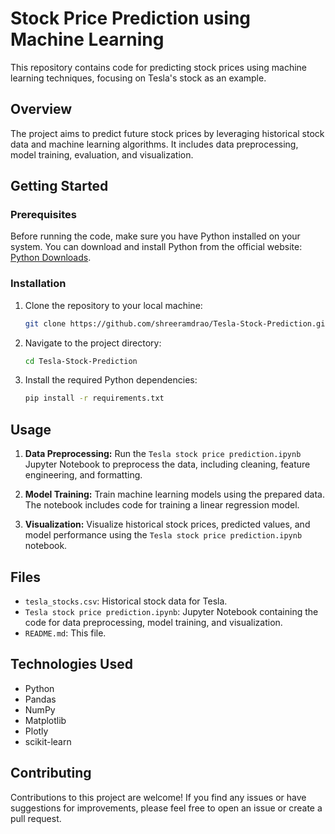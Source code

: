 # Stock Price Prediction using Machine Learning

This repository contains code for predicting stock prices using machine learning techniques, focusing on Tesla's stock as an example.

## Overview

The project aims to predict future stock prices by leveraging historical stock data and machine learning algorithms. It includes data preprocessing, model training, evaluation, and visualization.

## Getting Started

### Prerequisites

Before running the code, make sure you have Python installed on your system. You can download and install Python from the official website: [Python Downloads](https://www.python.org/downloads/).

### Installation

1. Clone the repository to your local machine:
    ```sh
    git clone https://github.com/shreeramdrao/Tesla-Stock-Prediction.git
    ```

2. Navigate to the project directory:
    ```sh
    cd Tesla-Stock-Prediction
    ```

3. Install the required Python dependencies:
    ```sh
    pip install -r requirements.txt
    ```

## Usage

1. **Data Preprocessing:** Run the `Tesla stock price prediction.ipynb` Jupyter Notebook to preprocess the data, including cleaning, feature engineering, and formatting.

2. **Model Training:** Train machine learning models using the prepared data. The notebook includes code for training a linear regression model.

3. **Visualization:** Visualize historical stock prices, predicted values, and model performance using the `Tesla stock price prediction.ipynb` notebook.

## Files

- `tesla_stocks.csv`: Historical stock data for Tesla.
- `Tesla stock price prediction.ipynb`: Jupyter Notebook containing the code for data preprocessing, model training, and visualization.
- `README.md`: This file.

## Technologies Used

- Python
- Pandas
- NumPy
- Matplotlib
- Plotly
- scikit-learn

## Contributing

Contributions to this project are welcome! If you find any issues or have suggestions for improvements, please feel free to open an issue or create a pull request.

